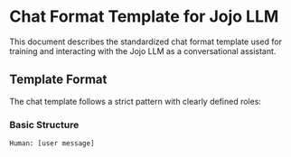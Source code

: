# Chat Format Template for Jojo LLM

This document describes the standardized chat format template used for training and interacting with the Jojo LLM as a conversational assistant.

## Template Format

The chat template follows a strict pattern with clearly defined roles:

### Basic Structure

```
Human: [user message]
